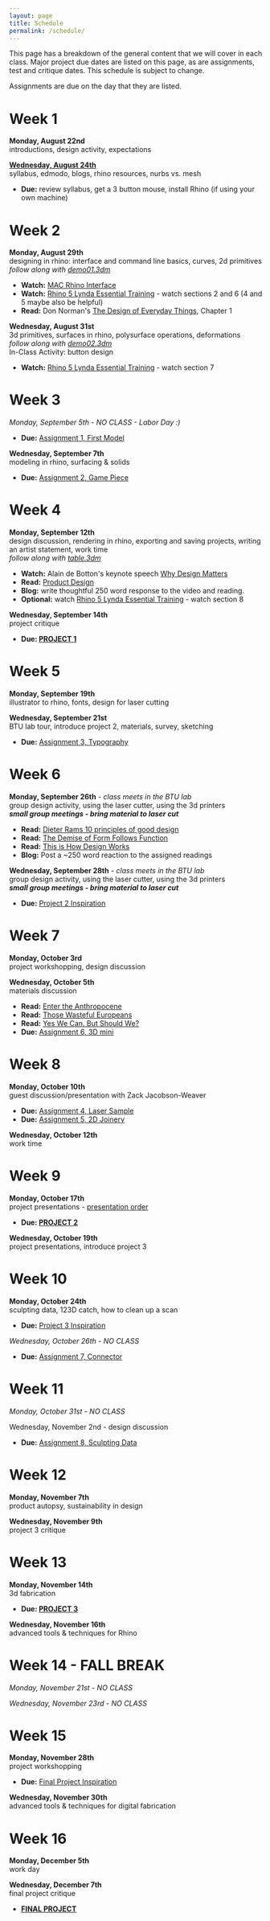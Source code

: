 ```yaml
---
layout: page
title: Schedule
permalink: /schedule/
---
```


This page has a breakdown of the general content that we will cover in each class. Major project due dates are listed on this page, as are assignments, test and critique dates. This schedule is subject to change. 

Assignments are due on the day that they are listed. 

# Week 1
**Monday, August 22nd** <br> introductions, design activity, expectations

**[Wednesday, August 24th](/form-fall-16/intro)** <br> syllabus, edmodo, blogs, rhino resources, nurbs vs. mesh

+ **Due:** review syllabus, get a 3 button mouse, install Rhino (if using your own machine)

# Week 2
**Monday, August 29th** <br> designing in rhino: interface and command line basics, curves, 2d primitives <br> *follow along with [demo01.3dm](/form-fall-16/resources/demo01.3dm)*

+ **Watch:** [MAC Rhino Interface](https://vimeo.com/128160449)
+ **Watch:** [Rhino 5 Lynda Essential Training](https://www.lynda.com/Rhino-tutorials/Rhino-5-Essential-Training/133324-2.html) - watch sections 2 and 6 (4 and 5 maybe also be helpful)
+ **Read:** Don Norman's [The Design of Everyday Things](http://object.ariellehein.com/readings/DesignOfEveryDayThings.pdf), Chapter 1

**Wednesday, August 31st** <br>3d primitives, surfaces in rhino, polysurface operations, deformations <br> *follow along with [demo02.3dm](/form-fall-16/resources/demo02.3dm)*
<br> In-Class Activity: button design

+ **Watch:** [Rhino 5 Lynda Essential Training](https://www.lynda.com/Rhino-tutorials/Rhino-5-Essential-Training/133324-2.html) - watch section 7

# Week 3
*Monday, September 5th - NO CLASS - Labor Day :)*

+ **Due:** [Assignment 1, First Model](/form-fall-16/assignment-1)

**Wednesday, September 7th** <br> modeling in rhino, surfacing & solids

+ **Due:** [Assignment 2, Game Piece](/form-fall-16/assignment-2)

# Week 4
**Monday, September 12th** <br> design discussion, rendering in rhino, exporting and saving projects, writing an artist statement, work time <br> *follow along with [table.3dm](/form-fall-16/resources/table.3dm)*

+ **Watch:** Alain de Botton's keynote speech [Why Design Matters](https://www.youtube.com/watch?v=6QcTQSNTONw)
+ **Read:** [Product Design](https://www.dwell.com/article/an-introduction-to-product-design-8ca338bd)
+ **Blog:** write thoughtful 250 word response to the video and reading.
+ **Optional:** watch [Rhino 5 Lynda Essential Training](https://www.lynda.com/Rhino-tutorials/Rhino-5-Essential-Training/133324-2.html) - watch section 8

**Wednesday, September 14th** <br> project critique

+ **Due: [PROJECT 1](/form-fall-16/project-1)**

# Week 5
**Monday, September 19th** <br> illustrator to rhino, fonts, design for laser cutting

**Wednesday, September 21st** <br>  BTU lab tour, introduce project 2, materials, survey, sketching

+ **Due:** [Assignment 3, Typography](/form-fall-16/assignment-3)

# Week 6
**Monday, September 26th** - *class meets in the BTU lab* <br> group design activity, using the laser cutter, using the 3d printers <br>***small group meetings - bring material to laser cut*** <br> 

+ **Read:** [Dieter Rams 10 principles of good design](https://www.vitsoe.com/us/about/good-design)
+ **Read:** [The Demise of Form Follows Function](http://www.nytimes.com/2009/06/01/arts/01iht-DESIGN1.html?_r=0)
+ **Read:** [This is How Design Works](https://startupsthisishowdesignworks.com/)
+ **Blog:** Post a ~250 word reaction to the assigned readings

**Wednesday, September 28th** - *class meets in the BTU lab*<br> group design activity, using the laser cutter, using the 3d printers <br>***small group meetings - bring material to laser cut***

+ **Due:** [Project 2 Inspiration](/form-fall-16/p2-inspiration)

# Week 7
**Monday, October 3rd** <br> project workshopping, design discussion

**Wednesday, October 5th** <br> materials discussion

+ **Read:** [Enter the Anthropocene](http://geologicnow.com/1_Kolbert.php)
+ **Read:** [Those Wasteful Europeans](http://www.theatlantic.com/business/archive/2016/03/those-wasteful-europeans/475710/?utm_source=nl_weekly_040116)
+ **Read:** [Yes We Can. But Should We?](https://medium.com/re-form/just-because-you-can-doesnt-mean-you-should-252fdbcf76c8#.dj7sn99uy)
+ **Due:** [Assignment 6, 3D mini](/form-fall-16/assignment-6)

# Week 8
**Monday, October 10th** <br> guest discussion/presentation with Zack Jacobson-Weaver

+ **Due:** [Assignment 4, Laser Sample](/form-fall-16/assignment-4)
+ **Due:** [Assignment 5, 2D Joinery](/form-fall-16/assignment-5)

**Wednesday, October 12th** <br> work time


# Week 9
**Monday, October 17th** <br> project presentations - [presentation order](/form-fall-16/presentation-order)

+ **Due: [PROJECT 2](/form-fall-16/project-2)**

**Wednesday, October 19th** <br> project presentations, introduce project 3
 <!-- preparing models for 3d printing, precedents in 3D design, g-code -->

# Week 10
**Monday, October 24th** <br> sculpting data, 123D catch, how to clean up a scan

+ **Due:** [Project 3 Inspiration](/form-fall-16/p3-inspiration)

*Wednesday, October 26th - NO CLASS*

+ **Due:** [Assignment 7, Connector](/form-fall-16/assignment-7)

# Week 11
*Monday, October 31st - NO CLASS*

Wednesday, November 2nd - design discussion

+ **Due:** [Assignment 8, Sculpting Data]()

# Week 12
**Monday, November 7th** <br> product autopsy, sustainability in design

**Wednesday, November 9th** <br> project 3 critique

# Week 13
**Monday, November 14th** <br> 3d fabrication

+ **Due: [PROJECT 3](/form-fall-16/project-3)**

**Wednesday, November 16th** <br> advanced tools & techniques for Rhino

<!-- + **Due:** [Assignment 9, Multiples]() -->

# Week 14 - FALL BREAK
*Monday, November 21st - NO CLASS*

*Wednesday, November 23rd - NO CLASS*

# Week 15
**Monday, November 28th** <br> project workshopping

+ **Due:** [Final Project Inspiration]()
<!-- + **Due:** [Assignment 10, Low-Poly Paper Fab]() -->

**Wednesday, November 30th** <br> advanced tools & techniques for digital fabrication

# Week 16
**Monday, December 5th** <br> work day

**Wednesday, December 7th** <br> final project critique

+ **[FINAL PROJECT]()**
